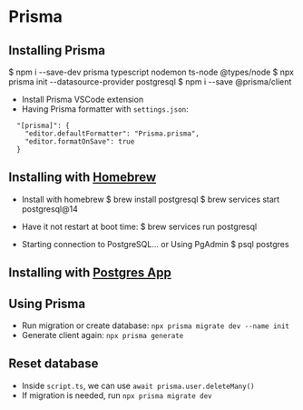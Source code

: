 # Prisma

## Installing Prisma

$ npm i --save-dev prisma typescript nodemon ts-node @types/node
$ npx prisma init --datasource-provider postgresql
$ npm i --save @prisma/client

- Install Prisma VSCode extension
- Having Prisma formatter with `settings.json`:

```
  "[prisma]": {
    "editor.defaultFormatter": "Prisma.prisma",
    "editor.formatOnSave": true
  }
```

## Installing with [Homebrew](https://wiki.postgresql.org/wiki/Homebrew)

- Install with homebrew
  $ brew install postgresql
  $ brew services start postgresql@14

- Have it not restart at boot time:
  $ brew services run postgresql

- Starting connection to PostgreSQL... or Using PgAdmin
  $ psql postgres

## Installing with [Postgres App](https://postgresapp.com/)

## Using Prisma

- Run migration or create database: `npx prisma migrate dev --name init`
- Generate client again: `npx prisma generate`

## Reset database

- Inside `script.ts`, we can use `await prisma.user.deleteMany()`
- If migration is needed, run `npx prisma migrate dev`
